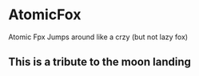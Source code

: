 # AtomicFox
Atomic Fpx Jumps around like a crzy (but not lazy fox) 

## This is a tribute to the moon landing
